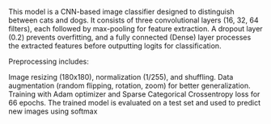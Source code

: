 This model is a CNN-based image classifier designed to distinguish between cats and dogs. It consists of three convolutional layers (16, 32, 64 filters), each followed by max-pooling for feature extraction. A dropout layer (0.2) prevents overfitting, and a fully connected (Dense) layer processes the extracted features before outputting logits for classification.

Preprocessing includes:

Image resizing (180x180), normalization (1/255), and shuffling.
Data augmentation (random flipping, rotation, zoom) for better generalization.
Training with Adam optimizer and Sparse Categorical Crossentropy loss for 66 epochs.
The trained model is evaluated on a test set and used to predict new images using softmax 
